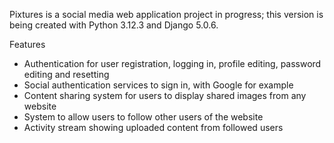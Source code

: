 Pixtures is a social media web application project in progress; this version is being 
created with Python 3.12.3 and Django 5.0.6. 

Features
* Authentication for user registration, logging in, profile editing, password editing 
    and resetting
* Social authentication services to sign in, with Google for example
* Content sharing system for users to display shared images from any website
* System to allow users to follow other users of the website
* Activity stream showing uploaded content from followed users